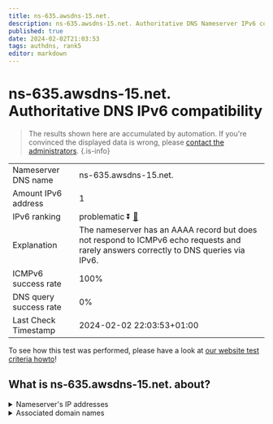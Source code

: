 ```yaml
---
title: ns-635.awsdns-15.net.
description: ns-635.awsdns-15.net. Authoritative DNS Nameserver IPv6 compatibility
published: true
date: 2024-02-02T21:03:53
tags: authdns, rank5
editor: markdown
---
```


# ns-635.awsdns-15.net. Authoritative DNS IPv6 compatibility

> The results shown here are accumulated by automation. If you're convinced the displayed data is wrong, please [contact the administrators](/howto/chat). 
{.is-info}




|   |   |
| - | - |
| Nameserver DNS name | ns-635.awsdns-15.net.
| Amount IPv6 address | 1
| IPv6 ranking | problematic :arrow_double_down: [🔗](/howto/ranking) |
| Explanation | The nameserver has an AAAA record but does not respond to ICMPv6 echo requests and rarely answers correctly to DNS queries via IPv6. |
| ICMPv6 success rate | 100%|
| DNS query success rate | 0% |
| Last Check Timestamp | 2024-02-02 22:03:53+01:00 |

To see how this test was performed, please have a look at [our website test criteria howto](/howto/testcriteria/authdns)!


## What is ns-635.awsdns-15.net. about?




<details>
<summary>Nameserver's IP addresses</summary>

2600:9000:5302:7b00::1

</details>



<details>
<summary>Associated domain names</summary>

www.nytimes.com

</details>
